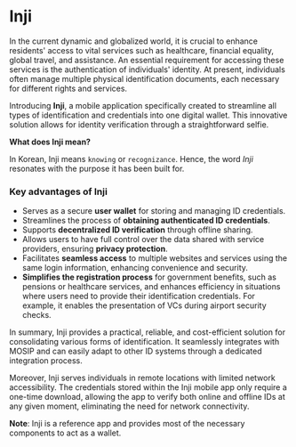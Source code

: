 # Inji

In the current dynamic and globalized world, it is crucial to enhance residents' access to vital services such as healthcare, financial equality, global travel, and assistance. An essential requirement for accessing these services is the authentication of individuals' identity. At present, individuals often manage multiple physical identification documents, each necessary for different rights and services.

Introducing **Inji**, a mobile application specifically created to streamline all types of identification and credentials into one digital wallet. This innovative solution allows for identity verification through a straightforward selfie.

**What does Inji mean?**

In Korean, Inji means `knowing` or `recognizance`. Hence, the word _Inji_ resonates with the purpose it has been built for.

### Key advantages of Inji

* Serves as a secure **user wallet** for storing and managing ID credentials.
* Streamlines the process of **obtaining authenticated ID credentials**.
* Supports **decentralized ID verification** through offline sharing.
* Allows users to have full control over the data shared with service providers, ensuring **privacy protection**.
* Facilitates **seamless access** to multiple websites and services using the same login information, enhancing convenience and security.
* **Simplifies the registration process** for government benefits, such as pensions or healthcare services, and enhances efficiency in situations where users need to provide their identification credentials. For example, it enables the presentation of VCs during airport security checks.

In summary, Inji provides a practical, reliable, and cost-efficient solution for consolidating various forms of identification. It seamlessly integrates with MOSIP and can easily adapt to other ID systems through a dedicated integration process.

Moreover, Inji serves individuals in remote locations with limited network accessibility. The credentials stored within the Inji mobile app only require a one-time download, allowing the app to verify both online and offline IDs at any given moment, eliminating the need for network connectivity.

**Note**: Inji is a reference app and provides most of the necessary components to act as a wallet.
